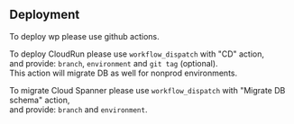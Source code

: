 Deployment
-

To deploy wp please use github actions.

To deploy CloudRun please use `workflow_dispatch` with "CD" action,
<br>and provide: `branch`, `environment` and `git tag` (optional).
<br>This action will migrate DB as well for nonprod environments.

To migrate Cloud Spanner please use `workflow_dispatch` with "Migrate DB schema" action,
<br>and provide: `branch` and `environment`.
